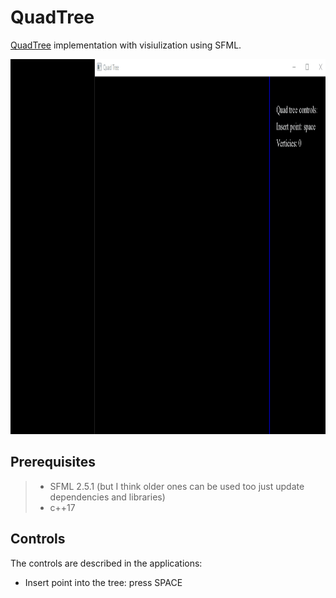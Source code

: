 # QuadTree
[QuadTree](https://en.wikipedia.org/wiki/Quadtree) implementation with visiulization using SFML.

<img src="https://github.com/Roout/quad-tree/blob/master/about/quadtree.gif" width="800" height="600" />

## Prerequisites

> * SFML 2.5.1 (but I think older ones can be used too just update dependencies and libraries)
> * c++17

## Controls

The controls are described in the applications:
- Insert point into the tree: press SPACE
